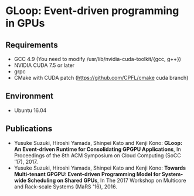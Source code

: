 # GLoop: Event-driven programming in GPUs

## Requirements

- GCC 4.9 (You need to modify /usr/lib/nvidia-cuda-toolkit/{gcc, g++})
- NVIDIA CUDA 7.5 or later
- grpc
- CMake with CUDA patch (https://github.com/CPFL/cmake cuda branch)

## Environment

- Ubuntu 16.04

## Publications

- Yusuke Suzuki, Hiroshi Yamada, Shinpei Kato and Kenji Kono: **GLoop: An Event-driven Runtime for Consolidating GPGPU Applications**, In Proceedings of the 8th ACM Symposium on Cloud Computing (SoCC '17), 2017.
- Yusuke Suzuki, Hiroshi Yamada, Shinpei Kato and Kenji Kono: __Towards Multi-tenant GPGPU: Event-driven Programming Model for System-wide Scheduling on Shared GPUs__, In The 2017 Workshop on Multicore and Rack-scale Systems (MaRS '16), 2016.
